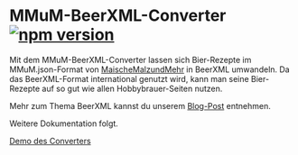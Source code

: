 # MMuM-BeerXML-Converter [![npm version](https://badge.fury.io/js/mmum-beerxml-converter-beta.svg)](https://www.npmjs.com/package/mmum-beerxml-converter-beta)
Mit dem MMuM-BeerXML-Converter lassen sich Bier-Rezepte im MMuM.json-Format von [MaischeMalzundMehr](https://www.maischemalzundmehr.de/) in BeerXML umwandeln. 
Da das BeerXML-Format international genutzt wird, kann man seine Bier-Rezepte auf so gut wie allen Hobbybrauer-Seiten nutzen.

Mehr zum Thema BeerXML kannst du unserem [Blog-Post](https://www.yourownbeer.de/blog/beerxml) entnehmen.

Weitere Dokumentation folgt. 

[Demo des Converters](https://www.yourownbeer.de/tools/mmum-beerxml)